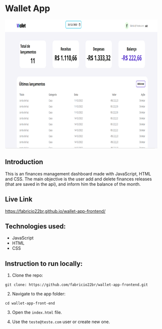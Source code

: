 # Wallet App

<img src="https://github.com/fabricio22br/wallet-app-frontend/blob/master/src/img/preview.png" alt="Wallet App Preview" height="425">

## Introduction

This is an finances management dashboard made with JavaScript, HTML and CSS. The main objective is the user add and delete finances releases (that are saved in the api), and inform him the balance of the month.

## Live Link

https://fabricio22br.github.io/wallet-app-frontend/

## Technologies used:

- JavaScript
- HTML
- CSS

## Instruction to run locally:

1. Clone the repo:

```
git clone: https://github.com/fabricio22br/wallet-app-frontend.git

```

2. Navigate to the app folder:

```
cd wallet-app-front-end

```

3. Open the `index.html` file.

4. Use the `teste@teste.com` user or create new one.

